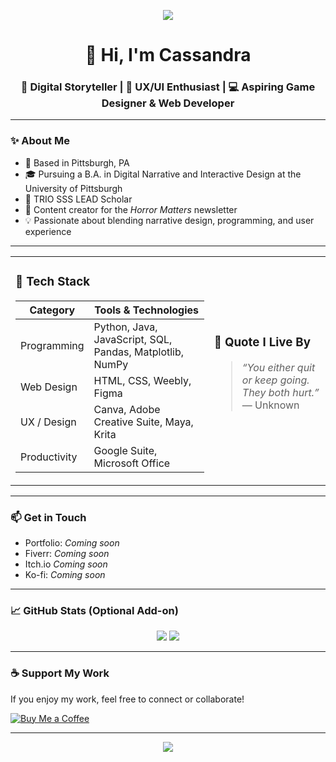 <!-- Header -->
<p align="center">
  <img src=https://github.com/user-attachments/assets/6c2d77da-2181-4a8f-add1-c131d5ca8cf1>
</p>

<h1 align="center">👋 Hi, I'm Cassandra</h1>
<h3 align="center">🎨 Digital Storyteller | 🧠 UX/UI Enthusiast | 💻 Aspiring Game Designer & Web Developer</h3>

---

### ✨ About Me

- 📍 Based in Pittsburgh, PA
- 🎓 Pursuing a B.A. in Digital Narrative and Interactive Design at the University of Pittsburgh
- 🧠 TRIO SSS LEAD Scholar
- 📰 Content creator for the *Horror Matters* newsletter
- 💡 Passionate about blending narrative design, programming, and user experience

---
<table>
<tr>
<td>

### 🧰 Tech Stack

| Category     | Tools & Technologies |
|--------------|----------------------|
| Programming  | Python, Java, JavaScript, SQL, Pandas, Matplotlib, NumPy |
| Web Design   | HTML, CSS, Weebly, Figma |
| UX / Design  | Canva, Adobe Creative Suite, Maya, Krita |
| Productivity | Google Suite, Microsoft Office |

</td>
<td>

### 💬 Quote I Live By

> *“You either quit or keep going. They both hurt.”*  
> — Unknown

</td>
</tr>
</table>

---

### 📫 Get in Touch

- Portfolio: *Coming soon*
- Fiverr: *Coming soon*
- Itch.io *Coming soon*
- Ko-fi: *Coming soon*

---

### 📈 GitHub Stats (Optional Add-on)

<p align="center">
  <img src="https://github-readme-stats.vercel.app/api?username=casscadeofgraymatter&show_icons=true&theme=radical" />
  <img src="https://github-readme-stats.vercel.app/api/top-langs/?username=casscadeofgraymatter&layout=compact&theme=radical" />
</p>

---
### ☕ Support My Work
If you enjoy my work, feel free to connect or collaborate!


[![Buy Me a Coffee](https://img.shields.io/badge/-Buy%20Me%20a%20Coffee-FFDD00?style=flat-square&logo=buy-me-a-coffee&logoColor=black)](https://www.buymeacoffee.com/casscadeofgraymatter)

---
<!--Footer-->
<p align="center">
  <img src=https://github.com/user-attachments/assets/8665ae77-985a-4cf5-a358-3dc9780a6de0
>
</p>
